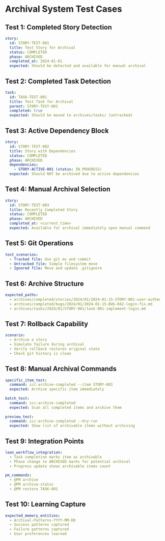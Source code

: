 # Archival System Test Cases

## Test 1: Completed Story Detection
```yaml
story:
  id: STORY-TEST-001
  title: Test Story for Archival
  status: COMPLETED
  phase: ARCHIVED
  completed_at: 2024-01-01
  expected: Should be detected and available for manual archival
```

## Test 2: Completed Task Detection
```yaml
task:
  id: TASK-TEST-001
  title: Test Task for Archival
  parent: STORY-TEST-001
  completed: true
  expected: Should be moved to archives/tasks/ (untracked)
```

## Test 3: Active Dependency Block
```yaml
story:
  id: STORY-TEST-002
  title: Story with Dependencies
  status: COMPLETED
  phase: ARCHIVED
  dependencies:
    - STORY-ACTIVE-001 (status: IN_PROGRESS)
  expected: Should NOT be archived due to active dependencies
```

## Test 4: Manual Archival Selection
```yaml
story:
  id: STORY-TEST-003
  title: Recently Completed Story
  status: COMPLETED
  phase: ARCHIVED
  completed_at: <current_time>
  expected: Available for archival immediately upon manual command
```

## Test 5: Git Operations
```yaml
test_scenarios:
  - Tracked file: Use git mv and commit
  - Untracked file: Simple filesystem move
  - Ignored file: Move and update .gitignore
```

## Test 6: Archive Structure
```yaml
expected_paths:
  - archives/completed/stories/2024/01/2024-01-15-STORY-001-user-authentication.md
  - archives/completed/bugs/2024/01/2024-01-15-BUG-042-login-fix.md
  - archives/tasks/2024/01/STORY-001/task-001-implement-login.md
```

## Test 7: Rollback Capability
```yaml
scenario:
  - Archive a story
  - Simulate failure during archival
  - Verify rollback restores original state
  - Check git history is clean
```

## Test 8: Manual Archival Commands
```yaml
specific_item_test:
  command: icc:archive-completed --item STORY-001
  expected: Archive specific item immediately
  
batch_test:
  command: icc:archive-completed
  expected: Scan all completed items and archive them
  
preview_test:
  command: icc:archive-completed --dry-run
  expected: Show list of archivable items without archiving
```

## Test 9: Integration Points
```yaml
lean_workflow_integration:
  - Task completion marks item as archivable
  - Phase change to ARCHIVED marks for potential archival
  - Progress update shows archivable items count
  
pm_commands:
  - @PM archive
  - @PM archive-status
  - @PM restore TASK-001
```

## Test 10: Learning Capture
```yaml
expected_memory_entities:
  - Archival-Patterns-YYYY-MM-DD
  - Success patterns captured
  - Failure patterns captured
  - User preferences learned
```